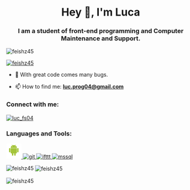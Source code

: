 <h1 align="center">Hey 👋, I'm Luca</h1>
<h3 align="center">I am a student of front-end programming and Computer Maintenance and Support.</h3>

<p align="left"> <img src="https://komarev.com/ghpvc/?username=feishz45&label=Profile%20views&color=0e75b6&style=flat" alt="feishz45" /> </p>

<p align="left"> <a href="https://github.com/ryo-ma/github-profile-trophy"><img src="https://github-profile-trophy.vercel.app/?username=feishz45" alt="feishz45" /></a> </p>

- 🌱 With great code comes many bugs.

- 📫 How to find me: **luc.prog04@gmail.com**

<h3 align="left">Connect with me:</h3>
<p align="left">
<a href="https://instagram.com/luc_fs04" target="blank"><img align="center" src="https://raw.githubusercontent.com/rahuldkjain/github-profile-readme-generator/master/src/images/icons/Social/instagram.svg" alt="luc_fs04" height="30" width="40" /></a>
</p>

<h3 align="left">Languages and Tools:</h3>
<p align="left"> <a href="https://developer.android.com" target="_blank" rel="noreferrer"> <img src="https://raw.githubusercontent.com/devicons/devicon/master/icons/android/android-original-wordmark.svg" alt="android" width="40" height="40"/> </a> <a href="https://git-scm.com/" target="_blank" rel="noreferrer"> <img src="https://www.vectorlogo.zone/logos/git-scm/git-scm-icon.svg" alt="git" width="40" height="40"/> </a> <a href="https://ifttt.com/" target="_blank" rel="noreferrer"> <img src="https://www.vectorlogo.zone/logos/ifttt/ifttt-ar21.svg" alt="ifttt" width="40" height="40"/> </a> <a href="https://www.microsoft.com/en-us/sql-server" target="_blank" rel="noreferrer"> <img src="https://www.svgrepo.com/show/303229/microsoft-sql-server-logo.svg" alt="mssql" width="40" height="40"/> </a> </p>

<p><img align="left" src="https://github-readme-stats.vercel.app/api/top-langs?username=feishz45&show_icons=true&locale=en&layout=compact" alt="feishz45" /></p>

<p>&nbsp;<img align="center" src="https://github-readme-stats.vercel.app/api?username=feishz45&show_icons=true&locale=en" alt="feishz45" /></p>

<p><img align="center" src="https://github-readme-streak-stats.herokuapp.com/?user=feishz45&" alt="feishz45" /></p>

